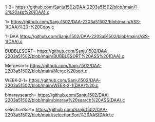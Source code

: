 1-3= https://github.com/Sanju1502/DAA-2203a51502/blob/main/1-3%20ass%20(DAA).c

1= https://github.com/Sanju1502/DAA-2203a51502/blob/main/ASS-1(DAA)%20-%20Copy.c

1=DAA https://github.com/Sanju1502/DAA-2203a51502/blob/main/ASS-1(DAA).c

BUBBLESORT= https://github.com/Sanju1502/DAA-2203a51502/blob/main/BUBBLESORT%20ASS%20(DAA).c

Mergesort= https://github.com/Sanju1502/DAA-2203a51502/blob/main/Merge%20sort.c

WEEK-2-1= https://github.com/Sanju1502/DAA-2203a51502/blob/main/WEEK-2-1(DAA)%20.c

binaraysearch= https://github.com/Sanju1502/DAA-2203a51502/blob/main/binaray%20search%20ASS(DAA).c

selectionSort= https://github.com/Sanju1502/DAA-2203a51502/blob/main/selectionSort%20AAS(DAA).c
